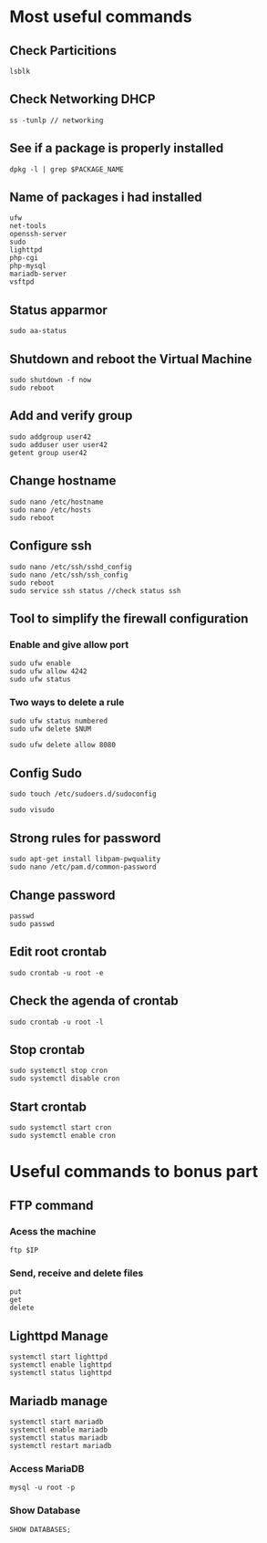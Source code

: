 # Most useful commands
## Check Particitions
```
lsblk
```

## Check Networking DHCP
```
ss -tunlp // networking
```

## See if a package is properly installed
```
dpkg -l | grep $PACKAGE_NAME
```

## Name of packages i had installed
```
ufw
net-tools
openssh-server
sudo
lighttpd
php-cgi 
php-mysql
mariadb-server
vsftpd
```

## Status apparmor
```
sudo aa-status
```

## Shutdown and reboot the Virtual Machine
```
sudo shutdown -f now
sudo reboot
```

## Add and verify group
```
sudo addgroup user42
sudo adduser user user42
getent group user42
```

## Change hostname
```
sudo nano /etc/hostname
sudo nano /etc/hosts
sudo reboot
```
## Configure ssh
```
sudo nano /etc/ssh/sshd_config
sudo nano /etc/ssh/ssh_config
sudo reboot
sudo service ssh status //check status ssh
```

## Tool to simplify the firewall configuration
### Enable and give allow port
```
sudo ufw enable
sudo ufw allow 4242
sudo ufw status
```
### Two ways to delete a rule
```
sudo ufw status numbered
sudo ufw delete $NUM
```
```
sudo ufw delete allow 8080
```

## Config Sudo 
```
sudo touch /etc/sudoers.d/sudoconfig
```
```
sudo visudo
```

## Strong rules for password
```
sudo apt-get install libpam-pwquality
sudo nano /etc/pam.d/common-password
```
## Change password
```
passwd
sudo passwd
```

## Edit root crontab
```
sudo crontab -u root -e
```

## Check the agenda of crontab
```
sudo crontab -u root -l
```

## Stop crontab
```
sudo systemctl stop cron
sudo systemctl disable cron
```
## Start crontab
```
sudo systemctl start cron
sudo systemctl enable cron
```

# Useful commands to bonus part
## FTP command
### Acess the machine
```
ftp $IP
```
### Send, receive and delete files
```
put
get
delete
```
## Lighttpd Manage
```
systemctl start lighttpd
systemctl enable lighttpd
systemctl status lighttpd
```

## Mariadb manage
```
systemctl start mariadb
systemctl enable mariadb
systemctl status mariadb
systemctl restart mariadb
```
### Access MariaDB
```
mysql -u root -p
```
### Show Database
```
SHOW DATABASES;
```